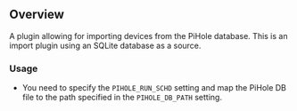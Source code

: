 ## Overview

A plugin allowing for importing devices from the PiHole database. This is an import plugin using an SQLite database as a source. 


### Usage

- You need to specify the `PIHOLE_RUN_SCHD` setting and map the PiHole DB file to the path specified in the `PIHOLE_DB_PATH` setting.
